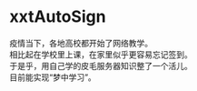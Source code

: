 # xxtAutoSign

疫情当下，各地高校都开始了网络教学。
<br>相比起在学校里上课，在家里似乎更容易忘记签到。<br>
于是乎，用自己学的皮毛服务器知识整了一个活儿。<br>
目前能实现“梦中学习”。
